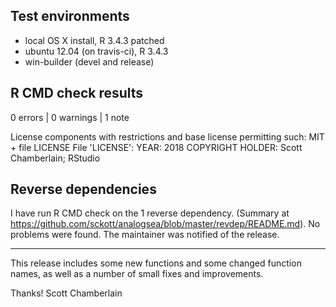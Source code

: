 ## Test environments

* local OS X install, R 3.4.3 patched
* ubuntu 12.04 (on travis-ci), R 3.4.3
* win-builder (devel and release)

## R CMD check results

0 errors | 0 warnings | 1 note

 License components with restrictions and base license permitting such:
     MIT + file LICENSE
   File 'LICENSE':
     YEAR: 2018
     COPYRIGHT HOLDER: Scott Chamberlain; RStudio

## Reverse dependencies

I have run R CMD check on the 1 reverse dependency. (Summary at https://github.com/sckott/analogsea/blob/master/revdep/README.md). No problems were found. The maintainer was notified of the release.

---

This release includes some new functions and some changed
function names, as well as a number of small fixes and
improvements.

Thanks!
Scott Chamberlain
